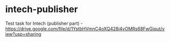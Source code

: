 # intech-publisher
Test task for Intech (publisher part) - https://drive.google.com/file/d/1YstbHVmnC4oXQ428i4vOMRs68FwGiqut/view?usp=sharing
